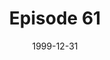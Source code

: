 ---
layout: podcast
title: Episode 61 
number: 61
subtitle: 
summary: 
date: 1999-12-31
location: https://dl.dropboxusercontent.com/s/hxxibvykaajxgot/Episode61.mp3?dl=0
size: 
duration: 
---